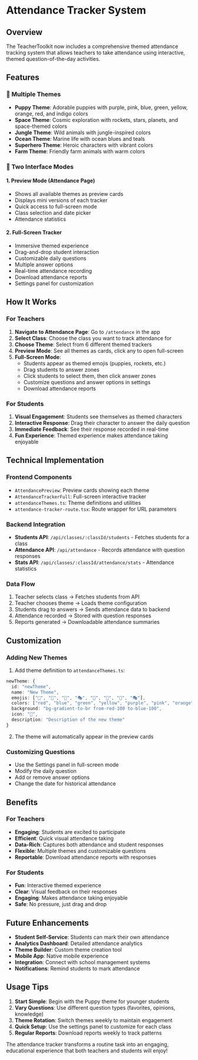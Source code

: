 # Attendance Tracker System

## Overview

The TeacherToolkit now includes a comprehensive themed attendance tracking system that allows teachers to take attendance using interactive, themed question-of-the-day activities.

## Features

### 🎨 Multiple Themes
- **Puppy Theme**: Adorable puppies with purple, pink, blue, green, yellow, orange, red, and indigo colors
- **Space Theme**: Cosmic exploration with rockets, stars, planets, and space-themed colors
- **Jungle Theme**: Wild animals with jungle-inspired colors
- **Ocean Theme**: Marine life with ocean blues and teals
- **Superhero Theme**: Heroic characters with vibrant colors
- **Farm Theme**: Friendly farm animals with warm colors

### 📱 Two Interface Modes

#### 1. Preview Mode (Attendance Page)
- Shows all available themes as preview cards
- Displays mini versions of each tracker
- Quick access to full-screen mode
- Class selection and date picker
- Attendance statistics

#### 2. Full-Screen Tracker
- Immersive themed experience
- Drag-and-drop student interaction
- Customizable daily questions
- Multiple answer options
- Real-time attendance recording
- Download attendance reports
- Settings panel for customization

## How It Works

### For Teachers

1. **Navigate to Attendance Page**: Go to `/attendance` in the app
2. **Select Class**: Choose the class you want to track attendance for
3. **Choose Theme**: Select from 6 different themed trackers
4. **Preview Mode**: See all themes as cards, click any to open full-screen
5. **Full-Screen Mode**: 
   - Students appear as themed emojis (puppies, rockets, etc.)
   - Drag students to answer zones
   - Click students to select them, then click answer zones
   - Customize questions and answer options in settings
   - Download attendance reports

### For Students

1. **Visual Engagement**: Students see themselves as themed characters
2. **Interactive Response**: Drag their character to answer the daily question
3. **Immediate Feedback**: See their response recorded in real-time
4. **Fun Experience**: Themed experience makes attendance taking enjoyable

## Technical Implementation

### Frontend Components

- `AttendancePreview`: Preview cards showing each theme
- `AttendanceTrackerFull`: Full-screen interactive tracker
- `attendanceThemes.ts`: Theme definitions and utilities
- `attendance-tracker-route.tsx`: Route wrapper for URL parameters

### Backend Integration

- **Students API**: `/api/classes/:classId/students` - Fetches students for a class
- **Attendance API**: `/api/attendance` - Records attendance with question responses
- **Stats API**: `/api/classes/:classId/attendance/stats` - Attendance statistics

### Data Flow

1. Teacher selects class → Fetches students from API
2. Teacher chooses theme → Loads theme configuration
3. Students drag to answers → Sends attendance data to backend
4. Attendance recorded → Stored with question responses
5. Reports generated → Downloadable attendance summaries

## Customization

### Adding New Themes

1. Add theme definition to `attendanceThemes.ts`:
```typescript
newTheme: {
  id: "newTheme",
  name: "New Theme",
  emojis: ["🎯", "🎪", "🎨", "🎭", "🎪", "🎯", "🎨", "🎭"],
  colors: ["red", "blue", "green", "yellow", "purple", "pink", "orange", "teal"],
  background: "bg-gradient-to-br from-red-100 to-blue-100",
  icon: "🎯",
  description: "Description of the new theme"
}
```

2. The theme will automatically appear in the preview cards

### Customizing Questions

- Use the Settings panel in full-screen mode
- Modify the daily question
- Add or remove answer options
- Change the date for historical attendance

## Benefits

### For Teachers
- **Engaging**: Students are excited to participate
- **Efficient**: Quick visual attendance taking
- **Data-Rich**: Captures both attendance and student responses
- **Flexible**: Multiple themes and customizable questions
- **Reportable**: Download attendance reports with responses

### For Students
- **Fun**: Interactive themed experience
- **Clear**: Visual feedback on their responses
- **Engaging**: Makes attendance taking enjoyable
- **Safe**: No pressure, just drag and drop

## Future Enhancements

- **Student Self-Service**: Students can mark their own attendance
- **Analytics Dashboard**: Detailed attendance analytics
- **Theme Builder**: Custom theme creation tool
- **Mobile App**: Native mobile experience
- **Integration**: Connect with school management systems
- **Notifications**: Remind students to mark attendance

## Usage Tips

1. **Start Simple**: Begin with the Puppy theme for younger students
2. **Vary Questions**: Use different question types (favorites, opinions, knowledge)
3. **Theme Rotation**: Switch themes weekly to maintain engagement
4. **Quick Setup**: Use the settings panel to customize for each class
5. **Regular Reports**: Download reports weekly to track patterns

The attendance tracker transforms a routine task into an engaging, educational experience that both teachers and students will enjoy! 